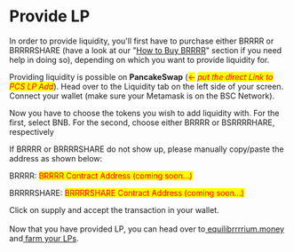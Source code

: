 # Provide LP

In order to provide liquidity, you'll first have to purchase either BRRRR or BRRRRSHARE (have a look at our "[How to Buy BRRRR](../welcome-start-here/faq-getting-started/how-to-buy-bomb.md)" section if you need help in doing so), depending on which you want to provide liquidity for.

Providing liquidity is possible on **PancakeSwap** (<mark style="color:red;"><-</mark> _<mark style="color:red;">put the direct Link to PCS LP Add</mark>_). Head over to the Liquidity tab on the left side of your screen. Connect your wallet (make sure your Metamask is on the BSC Network).

Now you have to choose the tokens you wish to add liquidity with. For the first, select BNB. For the second, choose either BRRRR or BSRRRRHARE, respectively&#x20;

If BRRRR or BRRRRSHARE do not show up, please manually copy/paste the address as shown below:

BRRRR: <mark style="color:red;">BRRRR Contract Address (coming soon...)</mark>

BRRRRSHARE: <mark style="color:red;">BRRRRSHARE Contract Address (coming soon...)</mark>

Click on supply and accept the transaction in your wallet.\
\
Now that you have provided LP, you can head over to[ equilibrrrrium.money](https://app.equilibrrrrium.money) and[ farm your LPs](https://app.equilibrrrrium.money/farm).
